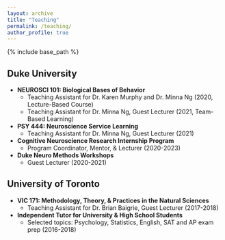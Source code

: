 ```yaml
---
layout: archive
title: "Teaching"
permalink: /teaching/
author_profile: true
---
```


{% include base_path %}


Duke University
---------
* **NEUROSCI 101: Biological Bases of Behavior**
  * Teaching Assistant for Dr. Karen Murphy and Dr. Minna Ng (2020, Lecture-Based Course)
  * Teaching Assistant for Dr. Minna Ng, Guest Lecturer (2021, Team-Based Learning)
* **PSY 444: Neuroscience Service Learning**
  * Teaching Assistant for Dr. Minna Ng, Guest Lecturer (2021)
* **Cognitive Neuroscience Research Internship Program**
  * Program Coordinator, Mentor, & Lecturer (2020-2023)
* **Duke Neuro Methods Workshops**
  * Guest Lecturer (2020-2021)<br>  
  
  
 
University of Toronto
---------
* **VIC 171: Methodology, Theory, & Practices in the Natural Sciences**
  * Teaching Assistant for Dr. Brian Baigrie, Guest Lecturer (2017-2018)
* **Independent Tutor for University & High School Students**
  * Selected topics: Psychology, Statistics, English, SAT and AP exam prep (2016-2018)



